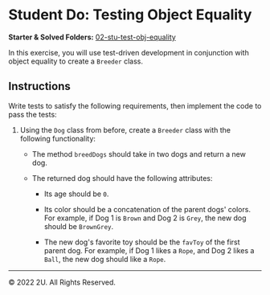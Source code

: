 # Student Do: Testing Object Equality

**Starter & Solved Folders:** [02-stu-test-obj-equality](./)

In this exercise, you will use test-driven development in conjunction with object equality to create a `Breeder` class.

## Instructions

Write tests to satisfy the following requirements, then implement the code to pass the tests:

1. Using the `Dog` class from before, create a `Breeder` class with the following functionality:

   - The method `breedDogs` should take in two dogs and return a new dog.

   - The returned dog should have the following attributes:

      - Its age should be `0`.

      - Its color should be a concatenation of the parent dogs' colors. For example, if Dog 1 is `Brown` and Dog 2 is `Grey`, the new dog should be `BrownGrey`.

      - The new dog's favorite toy should be the `favToy` of the first parent dog. For example, if Dog 1 likes a `Rope`, and Dog 2 likes a `Ball`, the new dog should like a `Rope`.

---

© 2022 2U. All Rights Reserved.
